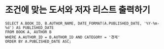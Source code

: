 # 조건에 맞는 도서와 저자 리스트 출력하기

```mysql
SELECT A.BOOK_ID, B.AUTHOR_NAME, DATE_FORMAT(A.PUBLISHED_DATE, '%Y-%m-%d') AS PUBLISHED_DATE
FROM BOOK A, AUTHOR B
WHERE A.AUTHOR_ID = B.AUTHOR_ID AND CATEGORY = '경제'
ORDER BY A.PUBLISHED_DATE ASC;
```


